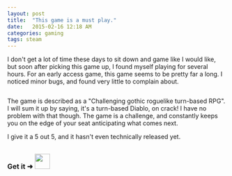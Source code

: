 ```yaml
---
layout: post
title:  "This game is a must play."
date:   2015-02-16 12:18 AM
categories: gaming
tags: steam
---
```


I don't get a lot of time these days to sit down and game like I would like, but soon after picking this game up, I found myself playing for several hours. For an early access game, this game seems to be pretty far a long. I noticed minor bugs, and found very little to complain about.

<a href="http://www.darkestdungeon.com/" target="_blank" rel="nofollow"><img src="https://s3.amazonaws.com/f.cl.ly/items/0Z0d052D3h2T1n363Q2y/DD_Game.png" alt="" border="0"></a>
<br> 

The game is described as a "Challenging gothic roguelike turn-based RPG". I will sum it up by saying, it's a turn-based Diablo, on crack! I have no problem with that though. The game is a challenge, and constantly keeps you on the edge of your seat anticipating what comes next.


I give it a 5 out 5, and it hasn't even technically released yet.

<br>
<font size="3"><b>Get it ➜</b>
<a href="http://store.steampowered.com/app/262060/" target="_blank" rel="nofollow"><img src="http://i1148.photobucket.com/albums/o561/weskam/steam_icon_zpsm98zamvt.png?t=1423976871" alt="" border="0" width="35" height="35"></a>
</font>
<br>